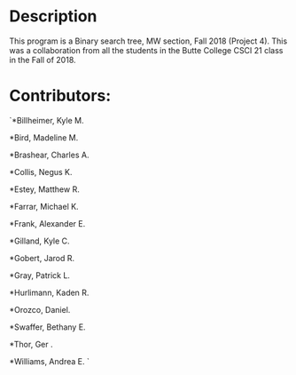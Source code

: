 # Description
This program is a Binary search tree, MW section, Fall 2018 (Project 4). This was a collaboration from all the students in the Butte College CSCI 21 class in the Fall of 2018.

# Contributors:
`*Billheimer, Kyle M. 

*Bird, Madeline M.  

*Brashear, Charles A.  

*Collis, Negus K.  

*Estey, Matthew R.  

*Farrar, Michael K.  

*Frank, Alexander E.  

*Gilland, Kyle C.  

*Gobert, Jarod R.  

*Gray, Patrick L.  

*Hurlimann, Kaden R.  

*Orozco, Daniel.  

*Swaffer, Bethany E.  

*Thor, Ger . 

*Williams, Andrea E.  `

